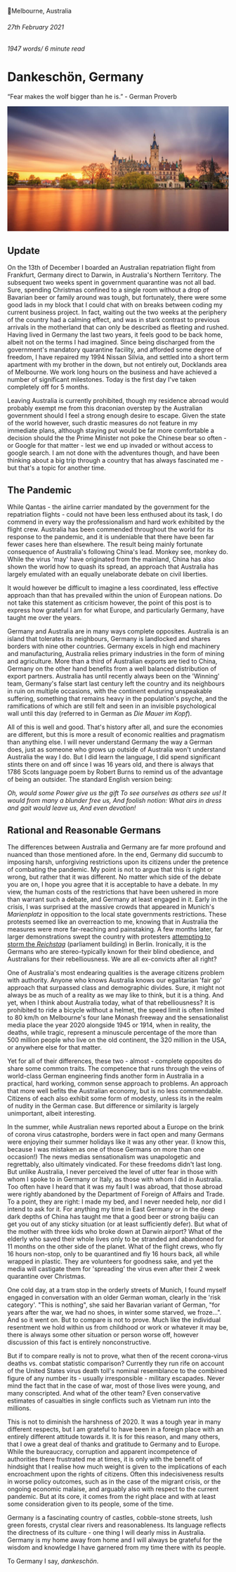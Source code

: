 📍Melbourne, Australia

###### 27th February 2021

###### 1947 words/ 6 minute read

# Dankeschön, Germany

“Fear makes the wolf bigger than he is.” - German Proverb  

![My favourite place in Germany](static/deutschland_001.jpg)

## Update 

On the 13th of December I boarded an Australian repatriation flight from Frankfurt, Germany direct to Darwin, in Australia's Northern Territory. The subsequent two weeks spent in government quarantine was not all bad. Sure, spending Christmas confined to a single room without a drop of Bavarian beer or family around was tough, but fortunately, there were some good lads in my block that I could chat with on breaks between coding my current business project. In fact, waiting out the two weeks at the periphery of the country had a calming effect, and was in stark contrast to previous arrivals in the motherland that can only be described as fleeting and rushed. Having lived in Germany the last two years, it feels good to be back home, albeit not on the terms I had imagined. Since being discharged from the government's mandatory quarantine facility, and afforded some degree of freedom, I have repaired my 1994 Nissan Silvia, and settled into a short term apartment with my brother in the down, but not entirely out, Docklands area of Melbourne. We work long hours on the business and have achieved a number of significant milestones. Today is the first day I've taken completely off for 5 months. 

Leaving Australia is currently prohibited, though my residence abroad would probably exempt me from this draconian overstep by the Australian government should I feel a strong enough desire to escape. Given the state of the world however, such drastic measures do not feature in my immediate plans, although staying put would be far more comfortable a decision should the the Prime Minister not poke the Chinese bear so often - or Google for that matter - lest we end up invaded or without access to google search. I am not done with the adventures though, and have been thinking about a big trip through a country that has always fascinated me - but that's a topic for another time.

## The Pandemic 

While Qantas - the airline carrier mandated by the government for the repatriation flights - could not have been less enthused about its task, I do commend in every way the professionalism and hard work exhibited by the flight crew. Australia has been commended throughout the world for its response to the pandemic, and it is undeniable that there have been far fewer cases here than elsewhere. The result being mainly fortunate consequence of Australia's following China's lead. Monkey see, monkey do. While the virus 'may' have originated from the mainland, China has also shown the world how to quash its spread, an approach that Australia has largely emulated with an equally unelaborate debate on civil liberties.

It would however be difficult to imagine a less coordinated, less effective approach than that has prevailed within the union of European nations. Do not take this statement as criticism however, the point of this post is to express how grateful I am for what Europe, and particularly Germany, have taught me over the years.

Germany and Australia are in many ways complete opposites. Australia is an island that tolerates its neighbours, Germany is landlocked and shares borders with nine other countries. Germany excels in high end machinery and manufacturing, Australia relies primary industries in the form of mining and agriculture.  More than a third of Australian exports are tied to China, Germany on the other hand benefits from a well balanced distribution of export partners. Australia has until recently always been on the 'Winning' team, Germany's false start last century left the country and its neighbours in ruin on multiple occasions, with the continent enduring unspeakable suffering, something that remains heavy in the population's psyche, and the ramifications of which are still felt and seen in an invisible psychological wall until this day (referred to in German as *Die Mauer im Kopf*).

All of this is well and good. That's history after all, and sure the economies are different, but this is more a result of economic realities and pragmatism than anything else. I will never understand Germany the way a German does, just as someone who grows up outside of Australia won't understand Australia the way I do. But I did learn the language, I did spend significant stints there on and off since I was 16 years old, and there is always that 1786 Scots language poem by Robert Burns to remind us of the advantage of being an outsider. The standard English version being:

*Oh, would some Power give us the gift
To see ourselves as others see us!
It would from many a blunder free us,
And foolish notion:
What airs in dress and gait would leave us,
And even devotion!*

## Rational and Reasonable Germans

The differences between Australia and Germany are far more profound and nuanced than those mentioned afore. In the end, Germany did succumb to imposing harsh, unforgiving restrictions upon its citizens under the pretence of combating the pandemic. My point is not to argue that this is right or wrong, but rather that it was different. No matter which side of the debate you are on, I hope you agree that it is acceptable to have a debate. In my view, the human costs of the restrictions that have been ushered in more than warrant such a debate, and Germany at least engaged in it. Early in the crisis, I was surprised at the massive crowds that appeared in Munich's *Marienplatz* in opposition to the local state governments restrictions. These protests seemed like an overreaction to me, knowing that in Australia the measures were more far-reaching and painstaking. A few months later, far larger demonstrations swept the country with protesters [attempting to storm the *Reichstag*](https://www.bbc.com/news/world-europe-53964147) (parliament building) in Berlin. Ironically, it is the Germans who are stereo-typically known for their blind obedience, and Australians for their rebelliousness. We are all ex-convicts after all right?

One of Australia's most endearing qualities is the average citizens problem with authority. Anyone who knows Australia knows our egalitarian 'fair go' approach that surpassed class and demographic divides. Sure, it might not always be as much of a reality as we may like to think, but it is a thing. And yet, when I think about Australia today, what of that rebelliousness? It is prohibited to ride a bicycle without a helmet, the speed limit is often limited to 80 km/h on Melbourne's four lane Monash freeway and the sensationalist media place the year 2020 alongside 1945 or 1914, when in reality, the deaths, while tragic, represent a minuscule percentage of the more than 500 million people who live on the old continent, the 320 million in the USA, or anywhere else for that matter. 

Yet for all of their differences, these two - almost - complete opposites do share some common traits. The competence that runs through the veins of world-class German engineering finds another form in Australia in a practical, hard working, common sense approach to problems. An approach that more well befits the Australian economy, but is no less commendable. Citizens of each also exhibit some form of modesty, unless its in the realm of nudity in the German case. But difference or similarity is largely unimportant, albeit interesting. 

In the summer, while Australian news reported about a Europe on the brink of corona virus catastrophe, borders were in fact open and many Germans were enjoying their summer holidays like it was any other year. (I know this, because I was mistaken as one of those Germans on more than one occasion!) The news medias sensationalism was unapologetic and regrettably, also ultimately vindicated. For these freedoms didn't last long. But unlike Australia, I never perceived the level of utter fear in those with whom I spoke to in Germany or Italy, as those with whom I did in Australia. Too often have I heard that it was my fault I was abroad, that those abroad were rightly abandoned by the Department of Foreign of Affairs and Trade. To a point, they are right: I made my bed, and I never needed help, nor did I intend to ask for it. For anything my time in East Germany or in the deep dark depths of China has taught me that a good beer or strong baijiu can get you out of any sticky situation (or at least sufficiently defer). But what of the mother with three kids who broke down at Darwin airport? What of the elderly who saved their whole lives only to be stranded and abandoned for 11 months on the other side of the planet. What of the flight crews, who fly 16 hours non-stop, only to be quarantined and fly 16 hours back, all while wrapped in plastic. They are volunteers for goodness sake, and yet the media will castigate them for 'spreading' the virus even after their 2 week quarantine over Christmas.

One cold day, at a tram stop in the orderly streets of Munich, I found myself engaged in conversation with an older German woman, clearly in the 'risk category'. "This is nothing", she said her Bavarian variant of German, "for years after the war, we had no shoes, in winter some starved, we froze...". And so it went on. But to compare is not to prove. Much like the individual resentment we hold within us from childhood or work or whatever it may be, there is always some other situation or person worse off, however discussion of this fact is entirely nonconstructive. 

But if to compare really is not to prove, what then of the recent corona-virus deaths vs. combat statistic comparison? Currently they run rife on account of the United States virus death toll's nominal resemblance to the combined figure of any number its - usually irresponsible - military escapades. Never mind the fact that in the case of war, most of those lives were young, and many conscripted. And what of the other team? Even conservative estimates of casualties in single conflicts such as Vietnam run into the millions. 

This is not to diminish the harshness of 2020. It was a tough year in many different respects, but I am grateful to have been in a foreign place with an entirely different attitude towards it. It is for this reason, and many others, that I owe a great deal of thanks and gratitude to Germany and to Europe. While the bureaucracy, corruption and apparent incompetence of authorities there frustrated me at times, it is only with the benefit of hindsight that I realise how much weight is given to the implications of each encroachment upon the rights of citizens. Often this indecisiveness results in worse policy outcomes, such as in the case of the migrant crisis, or the ongoing economic malaise, and arguably also with respect to the current pandemic. But at its core, it comes from the right place and with at least some consideration given to its people, some of the time. 

Germany is a fascinating country of castles, cobble-stone streets, lush green forests, crystal clear rivers and reasonableness. Its language reflects the directness of its culture - one thing I will dearly miss in Australia. Germany is my home away from home and I will always be grateful for the wisdom and knowledge I have garnered from my time there with its people. 

To Germany I say, *dankeschön*.
